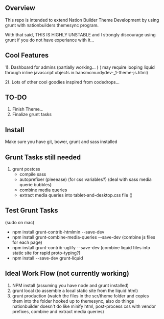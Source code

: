 ## Overview
This repo is intended to extend Nation Builder Theme Development by using grunt with nationbuilders themesync program.

With that said, THIS IS HIGHLY UNSTABLE and I strongly discourage using grunt if you do not have experiance with it...


## Cool Features
1). Dashboard for admins (partially working... )
( may require looping liquid through inline javascript objects in hansmcmurdydev-_1-theme-js.html)

2). Lots of other cool goodies inspired from codedrops...



## TO-DO
1. Finish Theme...
2. Finalize grunt tasks


## Install
Make sure you have git, bower, grunt and sass installed

## Grunt Tasks still needed
1. grunt postcss 
	- compile sass
	- autoprefixer (pleeease) (for css variables?)
	(deal with sass media querie bubbles)
	- combine media queries
	- extract media queries into tablet-and-desktop.css file ()


## Test Grunt Tasks
(sudo on mac)
- npm install grunt-contrib-htmlmin --save-dev
- npm install grunt-combine-media-queries --save-dev
(combine js files for each page)
- npm install grunt-contrib-uglify --save-dev
(combine liquid files into static site for rapid proto-typing?)
- npm install --save-dev grunt-liquid








## Ideal Work Flow (not currently working)
1. NPM install (assuming you have node and grunt installed)
2. grunt local (to assemble a local static site from the liquid html)
3. grunt production 
(watch the files in the scr/theme folder and copies them into the folder hooked up to themesync, also do things nationbuilder doesn't do like minify html, post-process css with vendor prefixes, combine and extract media queries)






